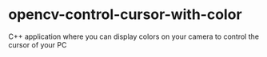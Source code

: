 # opencv-control-cursor-with-color

C++ application where you can display colors on your camera to control the cursor of your PC
